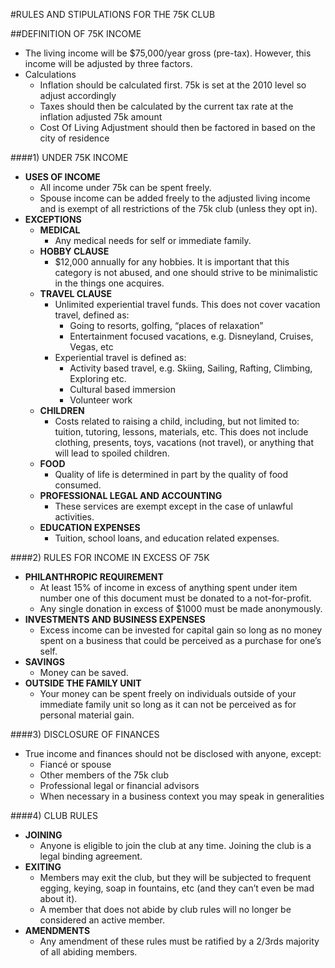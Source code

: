 #RULES AND STIPULATIONS FOR THE 75K CLUB


##DEFINITION OF 75K INCOME
* The living income will be $75,000/year gross (pre-tax). However, this income will be adjusted by three factors.
* Calculations
   * Inflation should be calculated first. 75k is set at the 2010 level so adjust accordingly
   * Taxes should then be calculated by the current tax rate at the inflation adjusted 75k amount
   * Cost Of Living Adjustment should then be factored in based on the city of residence


####1) UNDER 75K INCOME
* **USES OF INCOME**
   * All income under 75k can be spent freely.
   * Spouse income can be added freely to the adjusted living income and is exempt of all restrictions of the 75k club (unless they opt in).
* **EXCEPTIONS**
   * **MEDICAL**
      * Any medical needs for self or immediate family.
   * **HOBBY CLAUSE**
      * $12,000 annually for any hobbies. It is important that this category is not abused, and one should strive to be minimalistic in the things one acquires.
   * **TRAVEL CLAUSE**
      * Unlimited experiential travel funds. This does not cover vacation travel, defined as:
         * Going to resorts, golfing, “places of relaxation”
         * Entertainment focused vacations, e.g. Disneyland, Cruises, Vegas, etc
      * Experiential travel is defined as:
         * Activity based travel, e.g. Skiing, Sailing, Rafting, Climbing, Exploring etc.
         * Cultural based immersion
         * Volunteer work
   * **CHILDREN**
      * Costs related to raising a child, including, but not limited to: tuition, tutoring, lessons, materials, etc. This does not include clothing, presents, toys, vacations (not travel), or anything that will lead to spoiled children.
   * **FOOD**
      * Quality of life is determined in part by the quality of food consumed.
   * **PROFESSIONAL LEGAL AND ACCOUNTING**
      * These services are exempt except in the case of unlawful activities.
   * **EDUCATION EXPENSES**
      * Tuition, school loans, and education related expenses.


####2) RULES FOR INCOME IN EXCESS OF 75K
* **PHILANTHROPIC REQUIREMENT**
   * At least 15% of income in excess of anything spent under item number one of this document must be donated to a not-for-profit.
   * Any single donation in excess of $1000 must be made anonymously.
* **INVESTMENTS AND BUSINESS EXPENSES**
   * Excess income can be invested for capital gain so long as no money spent on a business that could be perceived as a purchase for one’s self.
* **SAVINGS**
   * Money can be saved.
* **OUTSIDE THE FAMILY UNIT**
   * Your money can be spent freely on individuals outside of your immediate family unit so long as it can not be perceived as for personal material gain.


####3) DISCLOSURE OF FINANCES
* True income and finances should not be disclosed with anyone, except:
   * Fiancé or spouse
   * Other members of the 75k club
   * Professional legal or financial advisors
   * When necessary in a business context you may speak in generalities


####4) CLUB RULES
* **JOINING**
   * Anyone is eligible to join the club at any time. Joining the club is a legal binding agreement.
* **EXITING**
   * Members may exit the club, but they will be subjected to frequent egging, keying, soap in fountains, etc (and they can’t even be mad about it).
   * A member that does not abide by club rules will no longer be considered an active member.
* **AMENDMENTS**
   * Any amendment of these rules must be ratified by a 2/3rds majority of all abiding members.
   
